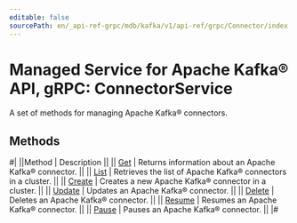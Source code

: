 ```yaml
---
editable: false
sourcePath: en/_api-ref-grpc/mdb/kafka/v1/api-ref/grpc/Connector/index.md
---
```


# Managed Service for Apache Kafka® API, gRPC: ConnectorService

A set of methods for managing Apache Kafka® connectors.

## Methods

#|
||Method | Description ||
|| [Get](get.md) | Returns information about an Apache Kafka® connector. ||
|| [List](list.md) | Retrieves the list of Apache Kafka® connectors in a cluster. ||
|| [Create](create.md) | Creates a new Apache Kafka® connector in a cluster. ||
|| [Update](update.md) | Updates an Apache Kafka® connector. ||
|| [Delete](delete.md) | Deletes an Apache Kafka® connector. ||
|| [Resume](resume.md) | Resumes an Apache Kafka® connector. ||
|| [Pause](pause.md) | Pauses an Apache Kafka® connector. ||
|#